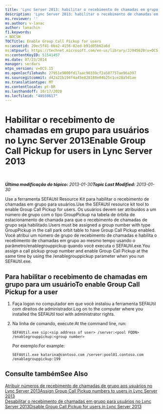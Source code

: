 ```yaml
---
title: 'Lync Server 2013: habilitar o recebimento de chamadas em grupo para usuários'
description: 'Lync Server 2013: habilitar o recebimento de chamadas em grupo para usuários.'
ms.reviewer: ''
ms.author: v-lanac
author: lanachin
f1.keywords:
- NOCSH
TOCTitle: Enable Group Call Pickup for users
ms:assetid: 20ec5f41-6ba2-4156-82ed-b91d05b62a6d
ms:mtpsurl: https://technet.microsoft.com/en-us/library/JJ945620(v=OCS.15)
ms:contentKeyID: 51541457
ms.date: 07/23/2014
manager: serdars
mtps_version: v=OCS.15
ms.openlocfilehash: 27951e9000fd17aac90339cf2a507757ae96a397
ms.sourcegitcommit: d42a21b194f4a45e828188e04b25c1ce28a5d1ae
ms.translationtype: MT
ms.contentlocale: pt-BR
ms.lasthandoff: 10/17/2020
ms.locfileid: "48559617"
---
```

# <a name="enable-group-call-pickup-for-users-in-lync-server-2013"></a><span data-ttu-id="6123f-103">Habilitar o recebimento de chamadas em grupo para usuários no Lync Server 2013</span><span class="sxs-lookup"><span data-stu-id="6123f-103">Enable Group Call Pickup for users in Lync Server 2013</span></span>

<div data-xmlns="http://www.w3.org/1999/xhtml">

<div class="topic" data-xmlns="http://www.w3.org/1999/xhtml" data-msxsl="urn:schemas-microsoft-com:xslt" data-cs="https://msdn.microsoft.com/">

<div data-asp="https://msdn2.microsoft.com/asp">



</div>

<div id="mainSection">

<div id="mainBody">

<span> </span>

<span data-ttu-id="6123f-104">_**Última modificação do tópico:** 2013-01-30_</span><span class="sxs-lookup"><span data-stu-id="6123f-104">_**Topic Last Modified:** 2013-01-30_</span></span>

<span data-ttu-id="6123f-105">Use a ferramenta SEFAUtil Resource Kit para habilitar o recebimento de chamadas em grupo para usuários.</span><span class="sxs-lookup"><span data-stu-id="6123f-105">Use the SEFAUtil resource kit tool to enable Group Call Pickup for users.</span></span> <span data-ttu-id="6123f-106">Os usuários devem ser atribuídos a um número de grupo com o tipo GroupPickup na tabela de órbita de estacionamento de chamada para que o recebimento de chamadas de grupo seja habilitado.</span><span class="sxs-lookup"><span data-stu-id="6123f-106">Users must be assigned a group number with type GroupPickup in the call park orbit table to have Group Call Pickup enabled.</span></span> <span data-ttu-id="6123f-107">Você atribui um número de grupo de recebimento de chamadas e habilita o recebimento de chamadas em grupo ao mesmo tempo usando o parâmetro/enablegrouppickup quando você executa o SEFAUtil.exe.</span><span class="sxs-lookup"><span data-stu-id="6123f-107">You assign a call pickup group number and enable Group Call Pickup at the same time by using the /enablegrouppickup parameter when you run SEFAUtil.exe.</span></span>

<div>

## <a name="to-enable-group-call-pickup-for-a-user"></a><span data-ttu-id="6123f-108">Para habilitar o recebimento de chamadas em grupo para um usuário</span><span class="sxs-lookup"><span data-stu-id="6123f-108">To enable Group Call Pickup for a user</span></span>

1.  <span data-ttu-id="6123f-109">Faça logon no computador em que você instalou a ferramenta SEFAUtil com direitos de administrador.</span><span class="sxs-lookup"><span data-stu-id="6123f-109">Log on to the computer where you installed the SEFAUtil tool with administrator rights.</span></span>

2.  <span data-ttu-id="6123f-110">Na linha de comando, execute:</span><span class="sxs-lookup"><span data-stu-id="6123f-110">At the command line, run:</span></span>
    
        SEFAUtil.exe sip:<sip address of user> /server:<pool FQDN> /enablegrouppickup:<group number>
    
    <span data-ttu-id="6123f-111">Por exemplo:</span><span class="sxs-lookup"><span data-stu-id="6123f-111">For example:</span></span>
    
        SEFAUtil.exe katarina@contoso.com /server:pool01.contoso.com /enablegrouppickup:199

</div>

<div>

## <a name="see-also"></a><span data-ttu-id="6123f-112">Consulte também</span><span class="sxs-lookup"><span data-stu-id="6123f-112">See Also</span></span>


[<span data-ttu-id="6123f-113">Atribuir números de recebimento de chamadas de grupo aos usuários no Lync Server 2013</span><span class="sxs-lookup"><span data-stu-id="6123f-113">Assign Group Call Pickup numbers to users in Lync Server 2013</span></span>](lync-server-2013-assign-group-call-pickup-numbers-to-users.md)  
[<span data-ttu-id="6123f-114">Desabilitar o recebimento de chamadas em grupo para usuários no Lync Server 2013</span><span class="sxs-lookup"><span data-stu-id="6123f-114">Disable Group Call Pickup for users in Lync Server 2013</span></span>](lync-server-2013-disable-group-call-pickup-for-users.md)  
  

</div>

</div>

<span> </span>

</div>

</div>

</div>

